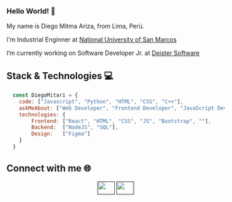### Hello World! 👋


<p>
   My name is Diego Mitma Ariza, from Lima, Perú.
</p>
<p>
   I'm Industrial Enginner at <a href="https://unmsm.edu.pe/">National University of San Marcos</a>
</p>
<p>
   I’m currently working on Software Developer Jr. at <a href="https://www.deister.net/">Deister Software</a>
</p>

 ## Stack & Technologies 💻
 
 ```javascript
   const DiegoMitari = {
     code: ["Javascript", "Python", "HTML", "CSS", "C++"],
     askMeAbout: ["Web Developer", "Frontend Developer", "JavaScript Developer"],
     technologies: {
         Frontend: ["React", "HTML", "CSS", "JS", "Bootstrap", ""],
         Backend:  ["NodeJS", "SQL"],
         Design:   ["Figma"]
     }
   }
```
 
 ## Connect with me 🌐
 
 <p align="center">
     <a href="" target="blank"><img align="center" src="https://raw.githubusercontent.com/rahuldkjain/github-profile-readme-generator/master/src/images/icons/Social/linked-in-alt.svg" alt="" height="30" width="40" /></a>
     <a href="" target="blank"><img align="center" src="https://raw.githubusercontent.com/rahuldkjain/github-profile-readme-generator/master/src/images/icons/Social/instagram.svg" alt="" height="30" width="40" /></a>
</p>

